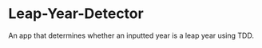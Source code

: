 Leap-Year-Detector
==================

An app that determines whether an inputted year is a leap year using TDD.
